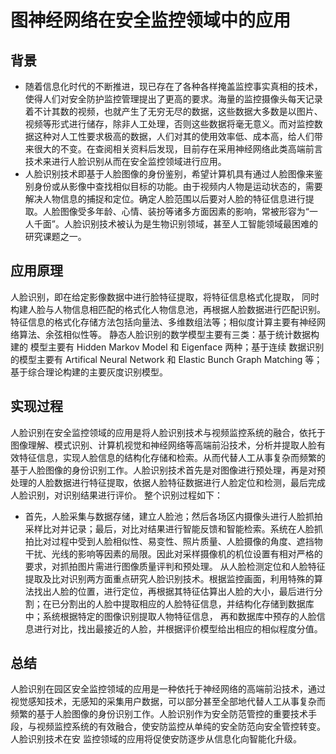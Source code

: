 # 图神经网络在安全监控领域中的应用
## 背景
* 随着信息化时代的不断推进，现已存在了各种各样掩盖监控事实真相的技术，使得人们对安全防护监控管理提出了更高的要求。海量的监控摄像头每天记录着不计其数的视频，也就产生了无穷无尽的数据，这些数据大多数是以图片、视频等形式进行储存，除非人工处理，否则这些数据将毫无意义。而对监控数据这种对人工性要求极高的数据，人们对其的使用效率低、成本高，给人们带来很大的不变。在查阅相关资料后发现，目前存在采用神经网络此类高端前言技术来进行人脸识别从而在安全监控领域进行应用。
* 人脸识别技术即基于人脸图像的身份鉴别，希望计算机具有通过人脸图像来鉴别身份或从影像中查找相似目标的功能。由于视频内人物是运动状态的，需要解决人物信息的捕捉和定位。确定人脸范围以后要对人脸的特征信息进行提取。人脸图像受多年龄、心情、装扮等诸多方面因素的影响，常被形容为“一人千面”。人脸识别技术被认为是生物识别领域，甚至人工智能领域最困难的研究课题之一。

## 应用原理
人脸识别，即在给定影像数据中进行脸特征提取，将特征信息格式化提取， 同时构建人脸与人物信息相匹配的格式化人物信息池，再根据人脸数据进行匹配识别。特征信息的格式化存储方法包括向量法、多维数组法等；相似度计算主要有神经网络算法、余弦相似性等。 静态人脸识别的数学模型主要有三类：基于统计数据构建的 模型主要有 Hidden Markov Model 和 Eigenface 两种；基于连续 数据识别的模型主要有 Artifical Neural Network 和 Elastic Bunch Graph Matching 等；基于综合理论构建的主要灰度识别模型。

## 实现过程
人脸识别在安全监控领域的应用是将人脸识别技术与视频监控系统的融合，依托于图像理解、模式识别、计算机视觉和神经网络等高端前沿技术，分析并提取人脸有效特征信息，实现人脸信息的结构化存储和检索。从而代替人工从事复杂而频繁的基于人脸图像的身份识别工作。人脸识别技术首先是对图像进行预处理，再是对预处理的人脸数据进行特征提取，依据人脸特征数据进行人脸定位和检测，最后完成人脸识别，对识别结果进行评价。
整个识别过程如下：
* 首先，人脸采集与数据存储，建立人脸池；然后各场区内摄像头进行人脸抓拍采样比对并记录；最后，对比对结果进行智能反馈和智能检索。系统在人脸抓拍比对过程中受到人脸相似性、易变性、照片质量、人脸摄像的角度、遮挡物干扰、光线的影响等因素的局限。因此对采样摄像机的机位设置有相对严格的要求，对抓拍图片需进行图像质量评判和预处理。
从人脸检测定位和人脸特征提取及比对识别两方面重点研究人脸识别技术。根据监控画面，利用特殊的算法找出人脸的位置，进行定位，再根据其特征估算出人脸的大小，最后进行分割；在已分割出的人脸中提取相应的人脸特征信息，并结构化存储到数据库中；系统根据特定的图像识别提取人物特征信息， 再和数据库中预存的人脸信息进行对比，找出最接近的人脸，并根据评价模型给出相应的相似程度分值。

## 总结
人脸识别在园区安全监控领域的应用是一种依托于神经网络的高端前沿技术，通过视觉感知技术，无感知的采集用户数据，可以部分甚至全部地代替人工从事复杂而频繁的基于人脸图像的身份识别工作。人脸识别作为安全防范管控的重要技术手段，与视频监控系统的有效融合，使安防监控从单纯的安全防范向安全管控转变。人脸识别技术在安 监控领域的应用将促使安防逐步从信息化向智能化升级。
